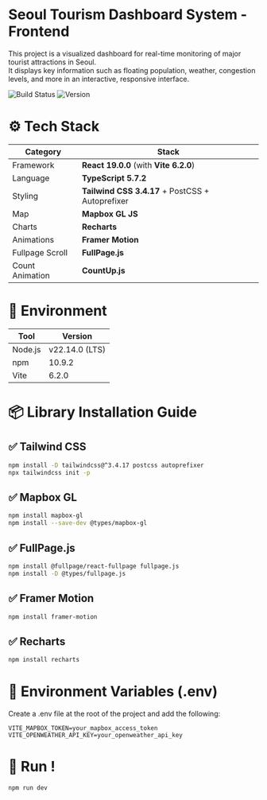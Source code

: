 # Seoul Tourism Dashboard System - Frontend

This project is a visualized dashboard for real-time monitoring of major tourist attractions in Seoul.  
It displays key information such as floating population, weather, congestion levels, and more in an interactive, responsive interface.

![Build Status](https://img.shields.io/badge/build-passing-brightgreen)
![Version](https://img.shields.io/badge/version-1.0.0-blue)

# ⚙️ Tech Stack

| Category | Stack |
|----------|-------|
| Framework | **React 19.0.0** (with **Vite 6.2.0**) |
| Language | **TypeScript 5.7.2** |
| Styling | **Tailwind CSS 3.4.17** + PostCSS + Autoprefixer |
| Map | **Mapbox GL JS** |
| Charts | **Recharts** |
| Animations | **Framer Motion** |
| Fullpage Scroll | **FullPage.js** |
| Count Animation | **CountUp.js** |

# 🧪 Environment

| Tool | Version |
|-----|-----|
| Node.js | v22.14.0 (LTS) |
| npm | 10.9.2 |
| Vite | 6.2.0 |

# 📦 Library Installation Guide
## ✅ Tailwind CSS
```bash
npm install -D tailwindcss@^3.4.17 postcss autoprefixer
npx tailwindcss init -p
```

## ✅ Mapbox GL
```bash
npm install mapbox-gl
npm install --save-dev @types/mapbox-gl
```

## ✅ FullPage.js
```bash
npm install @fullpage/react-fullpage fullpage.js
npm install -D @types/fullpage.js
```

## ✅ Framer Motion
```bash
npm install framer-motion
```

## ✅ Recharts
```bash
npm install recharts
```

# 🔐 Environment Variables (.env)
Create a .env file at the root of the project and add the following:

```env
VITE_MAPBOX_TOKEN=your_mapbox_access_token
VITE_OPENWEATHER_API_KEY=your_openweather_api_key
```

# 🏁 Run !
```bash
npm run dev
```
